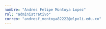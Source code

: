```yaml
---
nombre: "Andres Felipe Montoya Lopez"
rol: "administrativo"
correo: "andresf_montoya82222@elpoli.edu.co"
---
```

